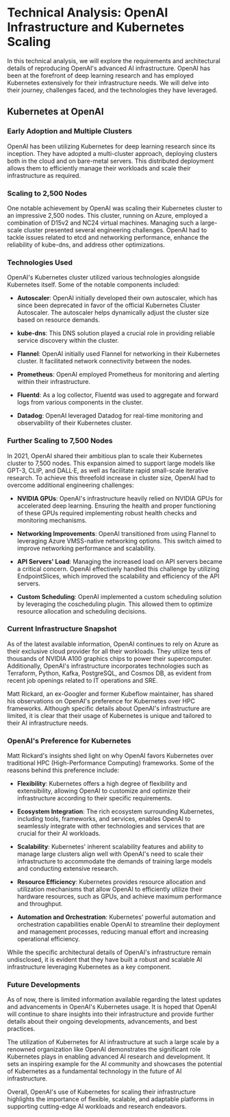 # Technical Analysis: OpenAI Infrastructure and Kubernetes Scaling

In this technical analysis, we will explore the requirements and architectural details of reproducing OpenAI's advanced AI infrastructure. OpenAI has been at the forefront of deep learning research and has employed Kubernetes extensively for their infrastructure needs. We will delve into their journey, challenges faced, and the technologies they have leveraged.

## Kubernetes at OpenAI

### Early Adoption and Multiple Clusters

OpenAI has been utilizing Kubernetes for deep learning research since its inception. They have adopted a multi-cluster approach, deploying clusters both in the cloud and on bare-metal servers. This distributed deployment allows them to efficiently manage their workloads and scale their infrastructure as required.

### Scaling to 2,500 Nodes

One notable achievement by OpenAI was scaling their Kubernetes cluster to an impressive 2,500 nodes. This cluster, running on Azure, employed a combination of D15v2 and NC24 virtual machines. Managing such a large-scale cluster presented several engineering challenges. OpenAI had to tackle issues related to etcd and networking performance, enhance the reliability of kube-dns, and address other optimizations.

### Technologies Used

OpenAI's Kubernetes cluster utilized various technologies alongside Kubernetes itself. Some of the notable components included:

- **Autoscaler**: OpenAI initially developed their own autoscaler, which has since been deprecated in favor of the official Kubernetes Cluster Autoscaler. The autoscaler helps dynamically adjust the cluster size based on resource demands.

- **kube-dns**: This DNS solution played a crucial role in providing reliable service discovery within the cluster.

- **Flannel**: OpenAI initially used Flannel for networking in their Kubernetes cluster. It facilitated network connectivity between the nodes.

- **Prometheus**: OpenAI employed Prometheus for monitoring and alerting within their infrastructure.

- **Fluentd**: As a log collector, Fluentd was used to aggregate and forward logs from various components in the cluster.

- **Datadog**: OpenAI leveraged Datadog for real-time monitoring and observability of their Kubernetes cluster.

### Further Scaling to 7,500 Nodes

In 2021, OpenAI shared their ambitious plan to scale their Kubernetes cluster to 7,500 nodes. This expansion aimed to support large models like GPT-3, CLIP, and DALL·E, as well as facilitate rapid small-scale iterative research. To achieve this threefold increase in cluster size, OpenAI had to overcome additional engineering challenges:

- **NVIDIA GPUs**: OpenAI's infrastructure heavily relied on NVIDIA GPUs for accelerated deep learning. Ensuring the health and proper functioning of these GPUs required implementing robust health checks and monitoring mechanisms.

- **Networking Improvements**: OpenAI transitioned from using Flannel to leveraging Azure VMSS-native networking options. This switch aimed to improve networking performance and scalability.

- **API Servers' Load**: Managing the increased load on API servers became a critical concern. OpenAI effectively handled this challenge by utilizing EndpointSlices, which improved the scalability and efficiency of the API servers.

- **Custom Scheduling**: OpenAI implemented a custom scheduling solution by leveraging the coscheduling plugin. This allowed them to optimize resource allocation and scheduling decisions.

### Current Infrastructure Snapshot

As of the latest available information, OpenAI continues to rely on Azure as their exclusive cloud provider for all their workloads. They utilize tens of thousands of NVIDIA A100 graphics chips to power their supercomputer. Additionally, OpenAI's infrastructure incorporates technologies such as Terraform, Python, Kafka, PostgreSQL, and Cosmos DB, as evident from recent job openings related to IT operations and SRE.

Matt Rickard, an ex-Googler and former Kubeflow maintainer, has shared his observations on OpenAI's preference for Kubernetes over HPC frameworks. Although specific details about OpenAI's infrastructure are limited, it is clear that their usage of Kubernetes is unique and tailored to their AI infrastructure needs.

### OpenAI's Preference for Kubernetes

Matt Rickard's insights shed light on why OpenAI favors Kubernetes over traditional HPC (High-Performance Computing) frameworks. Some of the reasons behind this preference include:

- **Flexibility**: Kubernetes offers a high degree of flexibility and extensibility, allowing OpenAI to customize and optimize their infrastructure according to their specific requirements.

- **Ecosystem Integration**: The rich ecosystem surrounding Kubernetes, including tools, frameworks, and services, enables OpenAI to seamlessly integrate with other technologies and services that are crucial for their AI workloads.

- **Scalability**: Kubernetes' inherent scalability features and ability to manage large clusters align well with OpenAI's need to scale their infrastructure to accommodate the demands of training large models and conducting extensive research.

- **Resource Efficiency**: Kubernetes provides resource allocation and utilization mechanisms that allow OpenAI to efficiently utilize their hardware resources, such as GPUs, and achieve maximum performance and throughput.

- **Automation and Orchestration**: Kubernetes' powerful automation and orchestration capabilities enable OpenAI to streamline their deployment and management processes, reducing manual effort and increasing operational efficiency.

While the specific architectural details of OpenAI's infrastructure remain undisclosed, it is evident that they have built a robust and scalable AI infrastructure leveraging Kubernetes as a key component.

### Future Developments

As of now, there is limited information available regarding the latest updates and advancements in OpenAI's Kubernetes usage. It is hoped that OpenAI will continue to share insights into their infrastructure and provide further details about their ongoing developments, advancements, and best practices.

The utilization of Kubernetes for AI infrastructure at such a large scale by a renowned organization like OpenAI demonstrates the significant role Kubernetes plays in enabling advanced AI research and development. It sets an inspiring example for the AI community and showcases the potential of Kubernetes as a fundamental technology in the future of AI infrastructure.

Overall, OpenAI's use of Kubernetes for scaling their infrastructure highlights the importance of flexible, scalable, and adaptable platforms in supporting cutting-edge AI workloads and research endeavors.